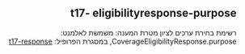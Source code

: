<div dir="rtl" markdown="1">

## t17- eligibilityresponse-purpose


רשימת בחירת ערכים לציון מטרת המענה:
משמשת לאלמנט: CoverageEligibilityResponse.purpose, 
במסגרת הפרופיל: [t17-response](http://ig.fhir-il-community.org/T17/StructureDefinition/t17-response) 


</div>
